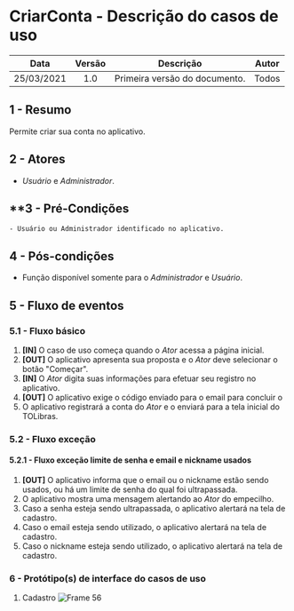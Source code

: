# CriarConta - Descrição do casos de uso

|    Data    | Versão |           Descrição           | Autor |
| :--------: | :----: | :---------------------------: | :---: |
| 25/03/2021 |  1.0   | Primeira versão do documento. |  Todos  |

## **1 - Resumo**

   Permite criar sua conta no aplicativo.

## **2 - Atores**
   - _Usuário_ e _Administrador_.

## **3 - Pré-Condições
    - Usuário ou Administrador identificado no aplicativo.  

## **4 - Pós-condições**
   - Função disponível somente para o _Administrador_ e _Usuário_.

## **5 - Fluxo de eventos**

### **5.1 - Fluxo básico**
   1. **[IN]** O caso de uso começa quando o _Ator_ acessa a página inicial.
   2. **[OUT]** O aplicativo apresenta sua proposta e o _Ator_ deve selecionar o botão "Começar".
   3. **[IN]** O _Ator_ digita suas informações para efetuar seu registro no aplicativo.
   5. **[OUT]** O aplicativo exige o código enviado para o email para concluir o
   6. O aplicativo registrará a conta do _Ator_ e o enviará para a tela inicial do TOLibras.

### **5.2 - Fluxo exceção**

#### **5.2.1 - Fluxo exceção limite de senha e email e nickname usados**
   1. **[OUT]** O aplicativo informa que o email ou o nickname estão sendo usados, ou há um limite de senha do qual foi ultrapassada.
   2. O aplicativo mostra uma mensagem alertando ao _Ator_ do empecilho.
   3. Caso a senha esteja sendo ultrapassada, o aplicativo alertará na tela de cadastro.
   4. Caso o email esteja sendo utilizado, o aplicativo alertará na tela de cadastro.
   5. Caso o nickname esteja sendo utilizado, o aplicativo alertará na tela de cadastro.
   
### **6 - Protótipo(s) de interface do casos de uso**

1. Cadastro
![Frame 56](https://user-images.githubusercontent.com/54066949/113217761-c1b98080-9254-11eb-86e3-efb4ec547cf2.png)
